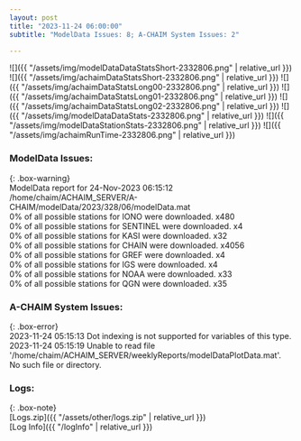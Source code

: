 ```yaml
---
layout: post
title: "2023-11-24 06:00:00"
subtitle: "ModelData Issues: 8; A-CHAIM System Issues: 2"

---
```


![]({{ "/assets/img/modelDataDataStatsShort-2332806.png" | relative_url }})
![]({{ "/assets/img/achaimDataStatsShort-2332806.png" | relative_url }})
![]({{ "/assets/img/achaimDataStatsLong00-2332806.png" | relative_url }})
![]({{ "/assets/img/achaimDataStatsLong01-2332806.png" | relative_url }})
![]({{ "/assets/img/achaimDataStatsLong02-2332806.png" | relative_url }})
![]({{ "/assets/img/modelDataDataStats-2332806.png" | relative_url }})
![]({{ "/assets/img/modelDataStationStats-2332806.png" | relative_url }})
![]({{ "/assets/img/achaimRunTime-2332806.png" | relative_url }})


### ModelData Issues:  
  
{: .box-warning}  
 ModelData report for 24-Nov-2023 06:15:12   
 /home/chaim/ACHAIM_SERVER/A-CHAIM/modelData/2023/328/06/modelData.mat   
 0% of all possible stations for IONO were downloaded. x480   
 0% of all possible stations for SENTINEL were downloaded. x4   
 0% of all possible stations for KASI were downloaded. x32   
 0% of all possible stations for CHAIN were downloaded. x4056   
 0% of all possible stations for GREF were downloaded. x4   
 0% of all possible stations for IGS were downloaded. x4   
 0% of all possible stations for NOAA were downloaded. x33   
 0% of all possible stations for QGN were downloaded. x35   
  
### A-CHAIM System Issues:  
  
{: .box-error}  
2023-11-24 05:15:13 Dot indexing is not supported for variables of this type.  
2023-11-24 05:15:19 Unable to read file '/home/chaim/ACHAIM_SERVER/weeklyReports/modelDataPlotData.mat'. No such file or directory.  

### Logs:  
  
{: .box-note}  
[Logs.zip]({{ "/assets/other/logs.zip" | relative_url }})  
[Log Info]({{ "/logInfo" | relative_url }})  
